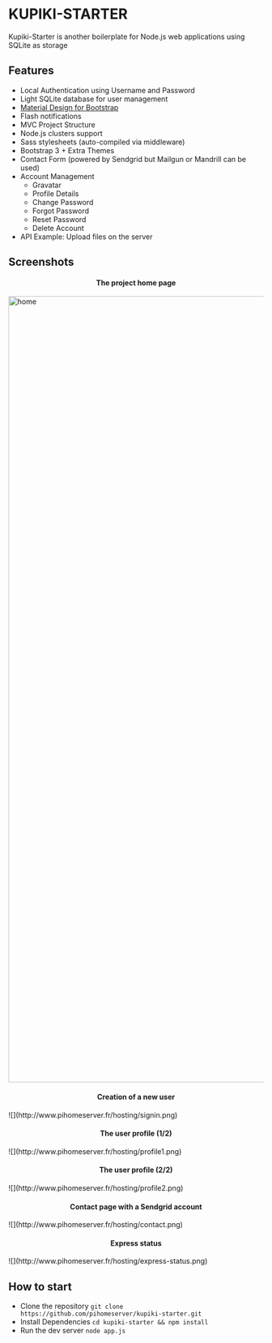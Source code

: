 KUPIKI-STARTER
==============

Kupiki-Starter is another boilerplate for Node.js web applications using SQLite as storage

Features
--------

- Local Authentication using Username and Password
- Light SQLite database for user management
- [Material Design for Bootstrap](http://fezvrasta.github.io/bootstrap-material-design/) 
- Flash notifications
- MVC Project Structure
- Node.js clusters support
- Sass stylesheets (auto-compiled via middleware)
- Bootstrap 3 + Extra Themes
- Contact Form (powered by Sendgrid but Mailgun or Mandrill can be used)
- Account Management
    - Gravatar
    - Profile Details
    - Change Password
    - Forgot Password
    - Reset Password
    - Delete Account
- API Example: Upload files on the server

Screenshots
-----------

<h4 align="center">The project home page</h4>
<img width="1552" alt="home" src="https://cloud.githubusercontent.com/assets/3817578/24560587/a4aa0186-1643-11e7-976a-12d8df38552b.png">
<h4 align="center">Creation of a new user</h4>
![](http://www.pihomeserver.fr/hosting/signin.png)
<h4 align="center">The user profile (1/2)</h4>
![](http://www.pihomeserver.fr/hosting/profile1.png)
<h4 align="center">The user profile (2/2)</h4>
![](http://www.pihomeserver.fr/hosting/profile2.png)
<h4 align="center">Contact page with a Sendgrid account</h4>
![](http://www.pihomeserver.fr/hosting/contact.png)
<h4 align="center">Express status</h4>
![](http://www.pihomeserver.fr/hosting/express-status.png)

How to start
------------

- Clone the repository 
    ```git clone https://github.com/pihomeserver/kupiki-starter.git```
- Install Dependencies 
    ```cd kupiki-starter && npm install```
- Run the dev server
    ```node app.js```
